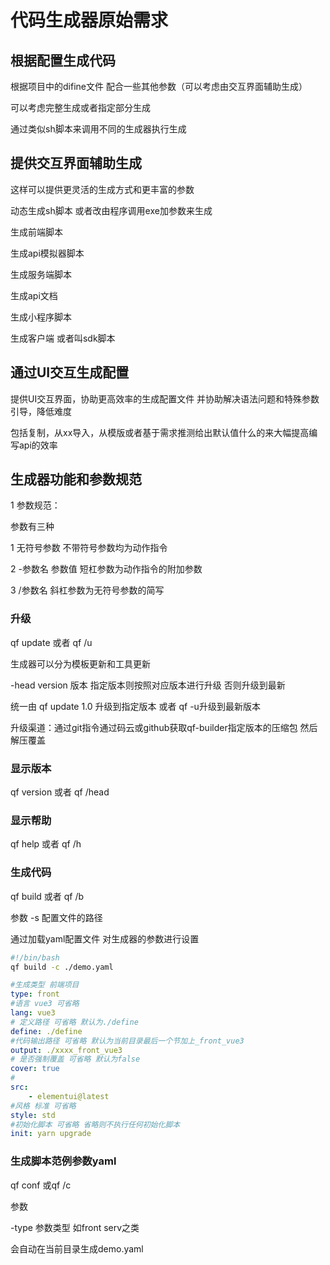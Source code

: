 # 代码生成器原始需求

## 根据配置生成代码

根据项目中的difine文件 配合一些其他参数（可以考虑由交互界面辅助生成）

可以考虑完整生成或者指定部分生成

通过类似sh脚本来调用不同的生成器执行生成

## 提供交互界面辅助生成

这样可以提供更灵活的生成方式和更丰富的参数

动态生成sh脚本 或者改由程序调用exe加参数来生成

生成前端脚本

生成api模拟器脚本

生成服务端脚本

生成api文档

生成小程序脚本

生成客户端 或者叫sdk脚本



## 通过UI交互生成配置

提供UI交互界面，协助更高效率的生成配置文件 并协助解决语法问题和特殊参数引导，降低难度

包括复制，从xx导入，从模版或者基于需求推测给出默认值什么的来大幅提高编写api的效率

## 生成器功能和参数规范

1 参数规范：

参数有三种

1 无符号参数 不带符号参数均为动作指令

2 -参数名 参数值 短杠参数为动作指令的附加参数

3 /参数名 斜杠参数为无符号参数的简写

### 升级

qf update 或者 qf /u

生成器可以分为模板更新和工具更新

-head version 版本 指定版本则按照对应版本进行升级 否则升级到最新

统一由 qf update 1.0  升级到指定版本 或者 qf -u升级到最新版本

升级渠道：通过git指令通过码云或github获取qf-builder指定版本的压缩包 然后解压覆盖

### 显示版本

qf version 或者 qf /head

### 显示帮助

qf help  或者 qf /h

### 生成代码

qf build 或者 qf /b

参数 -s  配置文件的路径

通过加载yaml配置文件 对生成器的参数进行设置

~~~ bash
#!/bin/bash
qf build -c ./demo.yaml
~~~

~~~ yaml
#生成类型 前端项目
type: front
#语言 vue3 可省略
lang: vue3
# 定义路径 可省略 默认为./define
define: ./define
#代码输出路径 可省略 默认为当前目录最后一个节加上_front_vue3
output: ./xxxx_front_vue3
# 是否强制覆盖 可省略 默认为false
cover: true
#
src: 
    - elementui@latest
#风格 标准 可省略
style: std
#初始化脚本 可省略 省略则不执行任何初始化脚本
init: yarn upgrade

~~~

### 生成脚本范例参数yaml

qf conf 或qf /c

参数

-type 参数类型 如front serv之类

会自动在当前目录生成demo.yaml
